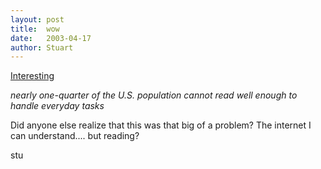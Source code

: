 ```yaml
---
layout:	post
title:	wow
date:	2003-04-17
author: Stuart
---
```


[Interesting](https://www.cnn.com/2003/TECH/internet/04/17/offline.americans.reut/index.html)

_nearly one-quarter of the U.S. population cannot read well enough to handle everyday tasks_

Did anyone else realize that this was that big of a problem? The internet I can understand.... but reading?

stu